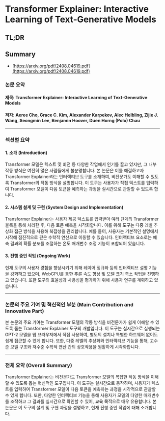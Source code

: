 # Transformer Explainer: Interactive Learning of Text-Generative Models
## TL;DR
## Summary
- [https://arxiv.org/pdf/2408.04619.pdf](https://arxiv.org/pdf/2408.04619.pdf)

### 논문 요약

#### 제목: Transformer Explainer: Interactive Learning of Text-Generative Models

#### 저자: Aeree Cho, Grace C. Kim, Alexander Karpekov, Alec Helbling, Zijie J. Wang, Seongmin Lee, Benjamin Hoover, Duen Horng (Polo) Chau

---

### 섹션별 요약

#### 1. 소개 (Introduction)
Transformer 모델은 텍스트 및 비전 등 다양한 작업에서 인기를 끌고 있지만, 그 내부 작동 방식은 여전히 많은 사람들에게 불분명합니다. 본 논문은 이를 해결하고자 Transformer Explainer라는 인터랙티브 도구를 소개하여, 비전문가도 이해할 수 있도록 Transformer의 작동 방식을 설명합니다. 이 도구는 사용자가 직접 텍스트를 입력하여 Transformer 모델이 다음 토큰을 예측하는 과정을 실시간으로 관찰할 수 있도록 합니다.

#### 2. 시스템 설계 및 구현 (System Design and Implementation)
Transformer Explainer는 사용자 제공 텍스트를 입력받아 여러 단계의 Transformer 블록을 통해 처리한 후, 다음 토큰 예측을 시각화합니다. 이를 위해 도구는 다중 레벨 추상화 접근 방식을 사용해 복잡성을 관리합니다. 예를 들어, 사용자는 기본적인 설명에서 시작해 점진적으로 깊은 수학적 연산으로 이동할 수 있습니다. 인터랙티브 요소로는 예측 결과의 확률 분포를 조절하는 온도 매개변수 조정 기능이 포함되어 있습니다.

#### 3. 진행 중인 작업 (Ongoing Work)
현재 도구의 사용자 경험을 향상시키기 위해 레이어 정규화 등의 인터랙티브 설명 기능을 강화하고 있으며, WebGPU를 통한 추론 속도 향상 및 모델 크기 축소 작업을 진행하고 있습니다. 또한 도구의 효율성과 사용성을 평가하기 위해 사용자 연구를 계획하고 있습니다.

---

### 논문의 주요 기여 및 혁신적인 부분 (Main Contribution and Innovative Part)

본 논문의 주요 기여는 Transformer 모델의 작동 방식을 비전문가가 쉽게 이해할 수 있도록 돕는 Transformer Explainer 도구의 개발입니다. 이 도구는 실시간으로 실행되는 GPT-2 모델을 웹 브라우저에서 직접 사용하여, 별도의 설치나 특별한 하드웨어 없이도 쉽게 접근할 수 있게 합니다. 또한, 다중 레벨의 추상화와 인터랙티브 기능을 통해, 고수준 모델 구조와 저수준 수학적 연산 간의 상호작용을 원활하게 시각화합니다.

---

### 전체 요약 (Overall Summary)
Transformer Explainer는 비전문가도 Transformer 모델의 복잡한 작동 방식을 이해할 수 있도록 돕는 혁신적인 도구입니다. 이 도구는 실시간으로 동작하며, 사용자가 텍스트를 입력하여 Transformer 모델이 다음 토큰을 예측하는 과정을 시각적으로 관찰할 수 있게 합니다. 또한, 다양한 인터랙티브 기능을 통해 사용자가 모델의 다양한 매개변수를 조작하고 그 결과를 실시간으로 확인할 수 있어, 교육 목적으로 매우 유용합니다. 본 논문은 이 도구의 설계 및 구현 과정을 설명하고, 현재 진행 중인 작업에 대해 소개합니다.